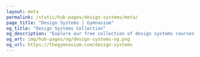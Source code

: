 ```yaml
---
layout: meta
permalink: /static/hub-pages/design-systems/meta/
page_title: "Design Systems | Gymnasium"
og_title: "Design Systems Collection"
og_description: "Explore our free collection of design systems courses taught by Ethan Marcotte."
og_art: img/hub-pages/og/design-systems-og.png
og_url: https://thegymnasium.com/design-systems
---
```


